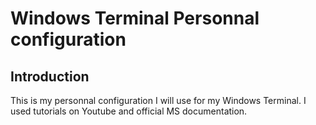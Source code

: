 # Windows Terminal Personnal configuration

## Introduction

This is my personnal configuration I will use for my Windows Terminal. I used tutorials on Youtube and official MS documentation.